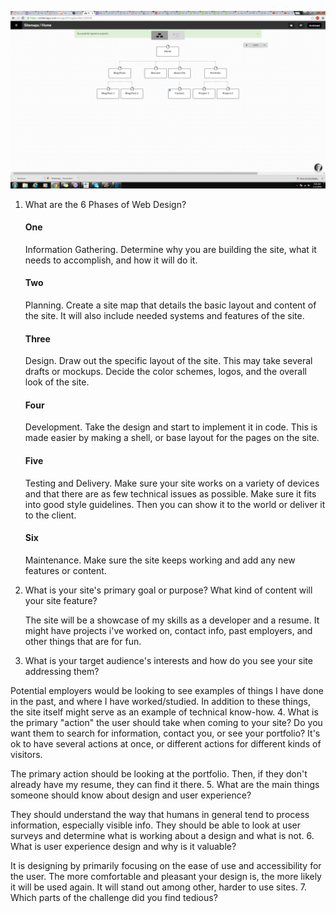 ![sitemap](/week-2/imgs/Sitemap.png "Site-map")

1. What are the 6 Phases of Web Design?
    #### One 
    Information Gathering. Determine why you are building the site, what it needs to accomplish, and how it will do it.
    #### Two
    Planning. Create a site map that details the basic layout and content of the site. It will also include needed systems and features of the site.
    #### Three 
    Design. Draw out the specific layout of the site. This may take several drafts or mockups. Decide the color schemes, logos, and the overall look of the site.
    #### Four
    Development. Take the design and start to implement it in code. This is made easier by making a shell, or base layout for the pages on the site.  
    #### Five
    Testing and Delivery. Make sure your site works on a variety of devices and that there are as few technical issues as possible.  Make sure it fits into good style guidelines. Then you can show it to the world or deliver it to the client.
    #### Six
    Maintenance. Make sure the site keeps working and add any new features or content.  
2. What is your site's primary goal or purpose? What kind of content will your site feature? 

    The site will be a showcase of my skills as a developer and a resume. It might have projects i've worked on, contact info, past employers, and other things that are for fun.
3. What is your target audience's interests and how do you see your site addressing them?

Potential employers would be looking to see examples of things I have done in the past, and where I have worked/studied.  In addition to these things, the site itself might serve as an example of technical know-how.
4. What is the primary "action" the user should take when coming to your site? Do you want them to search for information, contact you, or see your portfolio? It's ok to have several actions at once, or different actions for different kinds of visitors.

The primary action should be looking at the portfolio. Then, if they don't already have my resume, they can find it there.
5. What are the main things someone should know about design and user experience?

They should understand the way that humans in general tend to process information, especially visible info.  They should be able to look at user surveys and determine what is working about a design and what is not.
6. What is user experience design and why is it valuable?

It is designing by primarily focusing on the ease of use and accessibility for the user.  The more comfortable and pleasant your design is, the more likely it will be used again. It will stand out among other, harder to use sites. 
7. Which parts of the challenge did you find tedious?
